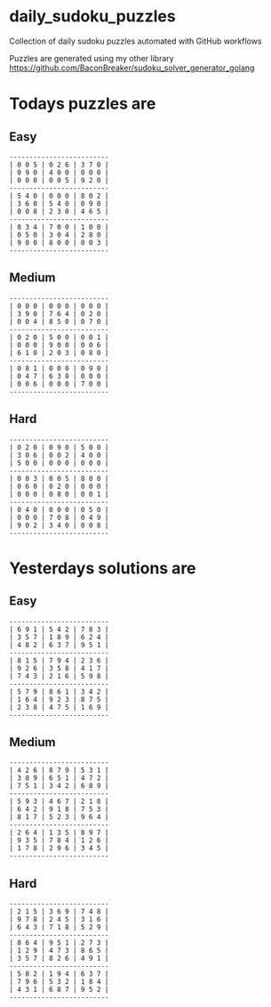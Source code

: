 
# daily_sudoku_puzzles 

Collection of daily sudoku puzzles automated with GitHub workflows 

Puzzles are generated using my other library https://github.com/BaconBreaker/sudoku_solver_generator_golang 
 

# Todays puzzles are 

## Easy 

```
-------------------------
| 0 0 5 | 0 2 6 | 3 7 0 | 
| 0 9 0 | 4 0 0 | 0 0 0 | 
| 0 0 0 | 0 0 5 | 9 2 0 | 
-------------------------
| 5 4 0 | 0 0 0 | 8 0 2 | 
| 3 6 0 | 5 4 0 | 0 9 0 | 
| 0 0 8 | 2 3 0 | 4 6 5 | 
-------------------------
| 8 3 4 | 7 0 0 | 1 0 0 | 
| 0 5 0 | 3 0 4 | 2 8 0 | 
| 9 0 0 | 8 0 0 | 0 0 3 | 
-------------------------
```
## Medium 

```
-------------------------
| 0 0 0 | 0 0 0 | 0 0 0 | 
| 3 9 0 | 7 6 4 | 0 2 0 | 
| 0 0 4 | 8 5 0 | 0 7 0 | 
-------------------------
| 0 2 0 | 5 0 0 | 0 0 1 | 
| 0 0 0 | 9 0 0 | 0 0 6 | 
| 6 1 0 | 2 0 3 | 0 8 0 | 
-------------------------
| 0 8 1 | 0 0 0 | 0 9 0 | 
| 0 4 7 | 6 3 8 | 0 0 0 | 
| 0 0 6 | 0 0 0 | 7 0 0 | 
-------------------------
```
## Hard 

```
-------------------------
| 0 2 0 | 0 9 0 | 5 0 0 | 
| 3 0 6 | 0 0 2 | 4 0 0 | 
| 5 0 0 | 0 0 0 | 0 0 0 | 
-------------------------
| 0 0 3 | 0 0 5 | 8 0 0 | 
| 0 6 0 | 0 2 0 | 0 0 0 | 
| 0 0 0 | 0 8 0 | 0 0 1 | 
-------------------------
| 0 4 0 | 0 0 0 | 0 5 0 | 
| 0 0 0 | 7 0 8 | 0 4 9 | 
| 9 0 2 | 3 4 0 | 0 0 8 | 
-------------------------
```
# Yesterdays solutions are 

## Easy 

```
-------------------------
| 6 9 1 | 5 4 2 | 7 8 3 | 
| 3 5 7 | 1 8 9 | 6 2 4 | 
| 4 8 2 | 6 3 7 | 9 5 1 | 
-------------------------
| 8 1 5 | 7 9 4 | 2 3 6 | 
| 9 2 6 | 3 5 8 | 4 1 7 | 
| 7 4 3 | 2 1 6 | 5 9 8 | 
-------------------------
| 5 7 9 | 8 6 1 | 3 4 2 | 
| 1 6 4 | 9 2 3 | 8 7 5 | 
| 2 3 8 | 4 7 5 | 1 6 9 | 
-------------------------
```
## Medium 

```
-------------------------
| 4 2 6 | 8 7 9 | 5 3 1 | 
| 3 8 9 | 6 5 1 | 4 7 2 | 
| 7 5 1 | 3 4 2 | 6 8 9 | 
-------------------------
| 5 9 3 | 4 6 7 | 2 1 8 | 
| 6 4 2 | 9 1 8 | 7 5 3 | 
| 8 1 7 | 5 2 3 | 9 6 4 | 
-------------------------
| 2 6 4 | 1 3 5 | 8 9 7 | 
| 9 3 5 | 7 8 4 | 1 2 6 | 
| 1 7 8 | 2 9 6 | 3 4 5 | 
-------------------------
```
## Hard 

```
-------------------------
| 2 1 5 | 3 6 9 | 7 4 8 | 
| 9 7 8 | 2 4 5 | 3 1 6 | 
| 6 4 3 | 7 1 8 | 5 2 9 | 
-------------------------
| 8 6 4 | 9 5 1 | 2 7 3 | 
| 1 2 9 | 4 7 3 | 8 6 5 | 
| 3 5 7 | 8 2 6 | 4 9 1 | 
-------------------------
| 5 8 2 | 1 9 4 | 6 3 7 | 
| 7 9 6 | 5 3 2 | 1 8 4 | 
| 4 3 1 | 6 8 7 | 9 5 2 | 
-------------------------
```
